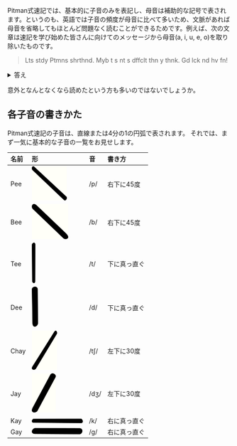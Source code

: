 Pitman式速記では、基本的に子音のみを表記し、母音は補助的な記号で表されます。というのも、英語では子音の頻度が母音に比べて多いため、文脈があれば母音を省略してもほとんど問題なく読むことができるためです。例えば、次の文章は速記を学び始めた皆さんに向けてのメッセージから母音(a, i, u, e, o)を取り除いたものです。

> Lts stdy Ptmns shrthnd.
> Myb t s nt s dffclt thn y thnk.
> Gd lck nd hv fn!

<details>
<summary>答え</summary>
Let's study Pitman's shorthand.
Maybe it is not so difficult than you think.
Good luck and have fan!
</details>

意外となんとなくなら読めたという方も多いのではないでしょうか。


## 各子音の書きかた

Pitman式速記の子音は、直線または4分の1の円弧で表されます。
それでは、まず一気に基本的な子音の一覧をお見せします。

| 名前  | 形   | 音  | 書き方  |
|:------|:-----|:----|:--------|
| Pee   |![Pee](img/singleStrokes/pee.png)| /p/ | 右下に45度 |
| Bee   |![Bee](img/singleStrokes/bee.png)| /b/ | 右下に45度 |
| Tee   |![Tee](img/singleStrokes/tee.png)| /t/ | 下に真っ直ぐ |
| Dee   |![Dee](img/singleStrokes/dee.png)| /d/ | 下に真っ直ぐ |
| Chay  |![Chay](img/singleStrokes/chay.png)| /tʃ/ | 左下に30度 |
| Jay   |![Jay](img/singleStrokes/jay.png)| /dʒ/ | 左下に30度 |
| Kay   |![Kay](img/singleStrokes/kay.png)| /k/ | 右に真っ直ぐ |
| Gay   |![Gay](img/singleStrokes/gay.png)| /g/ | 右に真っ直ぐ |
